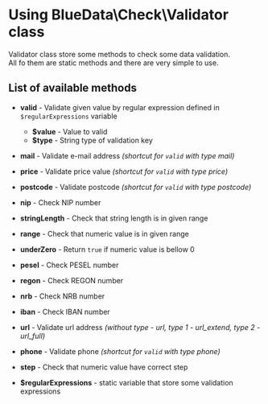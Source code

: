 # Using BlueData\Check\Validator class

Validator class store some methods to check some data validation.  
All fo them are static methods and there are very simple to use.

List of available methods
-------------------------

* **valid** - Validate given value by regular expression defined in `$regularExpressions` variable
  * **$value** - Value to valid
  * **$type** - String type of validation key
* **mail** - Validate e-mail address _(shortcut for `valid` with type mail)_
* **price** - Validate price value _(shortcut for `valid` with type price)_
* **postcode** - Validate postcode _(shortcut for `valid` with type postcode)_
* **nip** - Check NIP number
* **stringLength** - Check that string length is in given range
* **range** - Check that numeric value is in given range
* **underZero** - Return `true` if numeric value is bellow 0
* **pesel** - Check PESEL number
* **regon** - Check REGON number
* **nrb** - Check NRB number
* **iban** - Check IBAN number
* **url** - Validate url address _(without type - url, type 1 - url_extend, type 2 - url_full)_
* **phone** - Validate phone _(shortcut for `valid` with type phone)_
* **step** - Check that numeric value have correct step

* **$regularExpressions** - static variable that store some validation expressions
